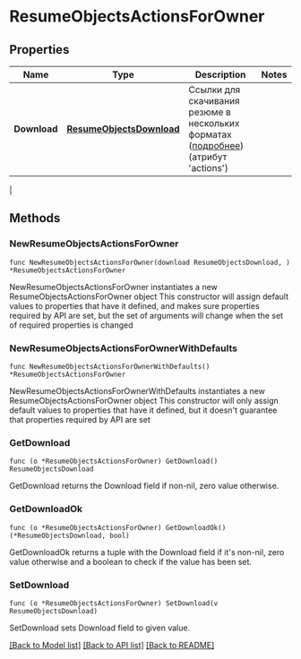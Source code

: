 # ResumeObjectsActionsForOwner

## Properties

Name | Type | Description | Notes
------------ | ------------- | ------------- | -------------
**Download** | [**ResumeObjectsDownload**](ResumeObjectsDownload.md) | Ссылки для скачивания резюме в нескольких форматах ([подробнее](#tag/Prosmotr-rezyume/operation/get-resume)) (атрибут &#39;actions&#39;)
 | 

## Methods

### NewResumeObjectsActionsForOwner

`func NewResumeObjectsActionsForOwner(download ResumeObjectsDownload, ) *ResumeObjectsActionsForOwner`

NewResumeObjectsActionsForOwner instantiates a new ResumeObjectsActionsForOwner object
This constructor will assign default values to properties that have it defined,
and makes sure properties required by API are set, but the set of arguments
will change when the set of required properties is changed

### NewResumeObjectsActionsForOwnerWithDefaults

`func NewResumeObjectsActionsForOwnerWithDefaults() *ResumeObjectsActionsForOwner`

NewResumeObjectsActionsForOwnerWithDefaults instantiates a new ResumeObjectsActionsForOwner object
This constructor will only assign default values to properties that have it defined,
but it doesn't guarantee that properties required by API are set

### GetDownload

`func (o *ResumeObjectsActionsForOwner) GetDownload() ResumeObjectsDownload`

GetDownload returns the Download field if non-nil, zero value otherwise.

### GetDownloadOk

`func (o *ResumeObjectsActionsForOwner) GetDownloadOk() (*ResumeObjectsDownload, bool)`

GetDownloadOk returns a tuple with the Download field if it's non-nil, zero value otherwise
and a boolean to check if the value has been set.

### SetDownload

`func (o *ResumeObjectsActionsForOwner) SetDownload(v ResumeObjectsDownload)`

SetDownload sets Download field to given value.



[[Back to Model list]](../README.md#documentation-for-models) [[Back to API list]](../README.md#documentation-for-api-endpoints) [[Back to README]](../README.md)


